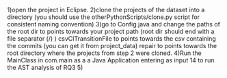 1)open the project in Eclipse.
2)clone the projects of the dataset into a directory (you should use the otherPythonScripts/clone.py script for consistent naming convention)
3)go to Config.java and change the paths of 
    the root dir to points towards your project path (root dir should end with a file separator (/) )
    csvCITransitionFile to points towards the csv containing the commits (you can get it from project_data)
    repair to points towards the root directory where the projects from step 2 were cloned.
4)Run the MainClass in com.main as a a Java Application entering as input 14 to run the AST analysis of RQ3
5)
 

